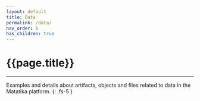 ```yaml
---
layout: default
title: Data
permalink: /data/
nav_order: 6
has_children: true
---
```


# {{page.title}}

---

Examples and details about artifacts, objects and files related to data in the Matatika platform.
{: .fs-5 }